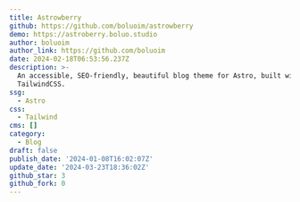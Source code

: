 ```yaml
---
title: Astrowberry
github: https://github.com/boluoim/astrowberry
demo: https://astroberry.boluo.studio
author: boluoim
author_link: https://github.com/boluoim
date: 2024-02-18T06:53:56.237Z
description: >-
  An accessible, SEO-friendly, beautiful blog theme for Astro, built with
  TailwindCSS.
ssg:
  - Astro
css:
  - Tailwind
cms: []
category:
  - Blog
draft: false
publish_date: '2024-01-08T16:02:07Z'
update_date: '2024-03-23T18:36:02Z'
github_star: 3
github_fork: 0
---
```

